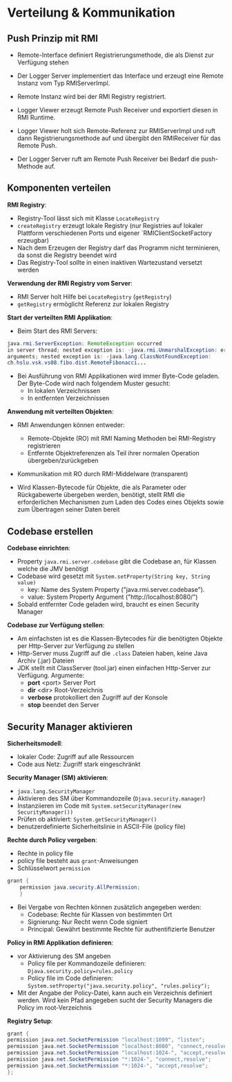 # Verteilung & Kommunikation

## Push Prinzip mit RMI

* Remote-Interface definiert Registrierungsmethode, die als Dienst zur Verfügung stehen

* Der Logger Server implementiert das Interface und erzeugt eine Remote Instanz vom Typ RMIServerImpl.* Remote Instanz wird bei der RMI Registry registriert.
* Logger Viewer erzeugt Remote Push Receiver und exportiert diesen in RMI Runtime.* Logger Viewer holt sich Remote-Referenz zur RMIServerImpl und ruft dann Registrierungsmethode auf und übergibt den RMIReceiver für das Remote Push.* Der Logger Server ruft am Remote Push Receiver bei Bedarf die push-Methode auf.

## Komponenten verteilen

**RMI Registry**:

* Registry-Tool lässt sich mit Klasse `LocateRegistry`
* `createRegistry` erzeugt lokale Registry (nur Registries auf lokaler Plattform verschiedenen Ports und eigener `RMIClientSocketFactory erzeugbar)
* Nach dem Erzeugen der Registry darf das Programm nicht terminieren, da sonst die Registry beendet wird
* Das Registry-Tool sollte in einen inaktiven Wartezustand versetzt werden

**Verwendung der RMI Registry vom Server**:

* RMI Server holt Hilfe bei `LocateRegistry` (`getRegistry`)
* `getRegistry` ermöglicht Referenz zur lokalen Registry

**Start der verteilten RMI Applikation**:

* Beim Start des RMI Servers:

```java
java.rmi.ServerException: RemoteException occurredin server thread; nested exception is: -java.rmi.UnmarshalException: error unmarshallingarguments; nested exception is: -java.lang.ClassNotFoundException:ch.hslu.vsk.vs08.fibo.dist.RemoteFibonacci...
```

* Bei Ausführung von RMI Applikationen wird immer Byte-Code geladen. Der Byte-Code wird nach folgendem Muster gesucht:
	* In lokalen Verzeichnissen
	* In entfernten Verzeichnissen

**Anwendung mit verteilten Objekten**:

* RMI Anwendungen können entweder:
	* Remote-Objekte (RO) mit RMI Naming Methoden bei RMI-Registry registrieren
	* Entfernte Objektreferenzen als Teil ihrer normalen Operation übergeben/zurückgeben

* Kommunikation mit RO durch RMI-Middelware (transparent)
* Wird Klassen-Bytecode für Objekte, die als Parameter oder Rückgabewerte übergeben werden, benötigt, stellt RMI die erforderlichen Mechanismen zum Laden des Codes eines Objekts sowie zum Übertragen seiner Daten bereit


## Codebase erstellen

**Codebase einrichten**:

* Property `java.rmi.server.codebase` gibt die Codebase an, für Klassen welche die JMV benötigt
* Codebase wird gesetzt mit `System.setProperty(String key, String value)`	- key: Name des System Property ("java.rmi.server.codebase"). 
	- value: System Property Argument ("http://localhost:8080/")
* Sobald entfernter Code geladen wird, braucht es einen Security Manager


**Codebase zur Verfügung stellen**:

* Am einfachsten ist es die Klassen-Bytecodes für die benötigten Objekte per Http-Server zur Verfügung zu stellen
* Http-Server muss Zugriff auf die `.class` Dateien haben, keine Java Archiv (.jar) Dateien
* JDK stellt mit ClassServer (tool.jar) einen einfachen Http-Server zur Verfügung. Argumente:
	- **port** \<port> Server Port
	- **dir** \<dir> Root-Verzeichnis	- **verbose** protokolliert den Zugriff auf der Konsole 	- **stop** beendet den Server## Security Manager aktivieren

**Sicherheitsmodell**:

* lokaler Code: Zugriff auf alle Ressourcen
* Code aus Netz: Zugriff stark eingeschränkt


**Security Manager (SM) aktivieren**:

* `java.lang.SecurityManager`
* Aktivieren des SM über Kommandozeile (`Djava.security.manager`)
* Instanziieren im Code mit `System.setSecurityManager(new SecurityManager())`
* Prüfen ob aktiviert: `System.getSecurityManager()`
* benutzerdefinierte Sicherheitslinie in ASCII-File (policy file)

**Rechte durch Policy vergeben**:

* Rechte in policy file
* policy file besteht aus `grant`-Anweisungen
* Schlüsselwort `permission`

```java
grant {
	permission java.security.AllPermission;
	}
```

* Bei Vergabe von Rechten können zusätzlich angegeben werden:
	* Codebase: Rechte für Klassen von bestimmten Ort
	* Signierung: Nur Recht wenn Code signiert
	* Principal: Gewährt bestimmte Rechte für authentifizierte Benutzer

**Policy in RMI Applikation definieren**:

* vor Aktivierung des SM angeben
	* Policy file per Kommandozeile definieren: `Djava.security.policy=rules.policy`
	* Policy file im Code definieren: `System.setProperty("java.security.policy", "rules.policy");`
* Mit der Angabe der Policy-Datei, kann auch ein Verzeichnis definiert werden. Wird kein Pfad angegeben sucht der Security Managers die Policy im root-Verzeichnis


**Registry Setup**:

```java
grant {
permission java.net.SocketPermission "localhost:1099", "listen"; 
permission java.net.SocketPermission "localhost:8080", "connect,resolve";
permission java.net.SocketPermission "localhost:1024-", "accept,resolve";
permission java.net.SocketPermission "*:1024-", "connect,resolve";
permission java.net.SocketPermission "*:1024-", "accept,resolve";};
```